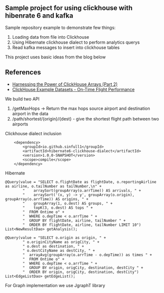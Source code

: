 
## Sample project for using clickhouse with hibenrate 6 and kafka

Sample repository example to demonstrate few things:

1. Loading data from file into Clickhouse
2. Using Hibernate clickhouse dialect to perform analytics querys
3. Read kafka messages to insert into clickhouse tables

This project uses basic ideas from the blog below

## References

- [Harnessing the Power of ClickHouse Arrays (Part 2)](https://altinity.com/blog/harnessing-the-power-of-clickhouse-arrays-part-2)
- [ClickHouse Example Datasets - On-Time Flight Performance](https://clickhouse.com/docs/en/getting-started/example-datasets/ontime)

We build two API
1. /getMaxHops  -> Return the max hops source airport and destination airport in the data
2. /path/shortest/{origin}/{dest}   - give the shortest flight path between two airports

Clickhouse dialect inclusion

        <dependency>
            <groupId>io.github.sinfull1</groupId>
            <artifactId>hibernate6-clickhouse-dialect</artifactId>
            <version>1.0.0-SNAPSHOT</version>
            <scope>compile</scope>
        </dependency>

Hibernate 

    @Query(value = "SELECT o.flightDate as flightDate, o.reportingAirline as airline, o.tailNumber as tailNumber,\n" +
            "    arraySort(groupArray(o.arrTime)) AS arrivals, " +
            "    arraySort('(x, y) -> y', groupArray(o.origin), groupArray(o.arrTime)) AS origins, " +
            "    groupArray(1, o.dest) AS groups, " +
            "    topK(3, o.dest) AS tops " +
            "  FROM Ontime o" +
            "  WHERE o.depTime < o.arrTime " +
            "  GROUP BY flightDate, airline, tailNumber " +
            "  ORDER BY flightDate, airline, tailNumber LIMIT 10")
    List<NewResultDao> getAnalysis();

    @Query(value = "SELECT o.origin as origin, " +
            " o.originCityName as origCity, " +
            " o.dest as destination, " +
            " o.destCityName as destCity, " +
            "  arrayAvg(groupArray(o.arrTime - o.depTime)) as times " +
            "  FROM Ontime o" +
            "  WHERE o.depTime < o.arrTime " +
            "  GROUP BY origin, origCity, destination, destCity " +
            "  ORDER BY origin, origCity, destination, destCity")
    List<EdgeListDao> getEdgeList();


For Graph implementation we use JgraphT library

